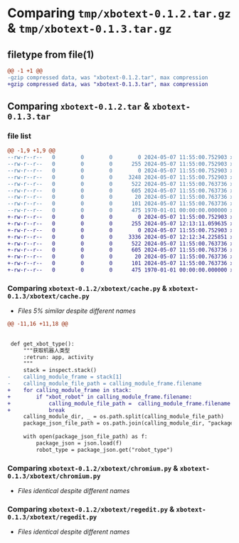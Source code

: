 # Comparing `tmp/xbotext-0.1.2.tar.gz` & `tmp/xbotext-0.1.3.tar.gz`

## filetype from file(1)

```diff
@@ -1 +1 @@
-gzip compressed data, was "xbotext-0.1.2.tar", max compression
+gzip compressed data, was "xbotext-0.1.3.tar", max compression
```

## Comparing `xbotext-0.1.2.tar` & `xbotext-0.1.3.tar`

### file list

```diff
@@ -1,9 +1,9 @@
--rw-r--r--   0        0        0        0 2024-05-07 11:55:00.752903 xbotext-0.1.2/README.md
--rw-r--r--   0        0        0      255 2024-05-07 11:55:00.752903 xbotext-0.1.2/pyproject.toml
--rw-r--r--   0        0        0        0 2024-05-07 11:55:00.752903 xbotext-0.1.2/xbotext/__init__.py
--rw-r--r--   0        0        0     3248 2024-05-07 11:55:00.752903 xbotext-0.1.2/xbotext/cache.py
--rw-r--r--   0        0        0      522 2024-05-07 11:55:00.763736 xbotext-0.1.2/xbotext/chromium.py
--rw-r--r--   0        0        0      605 2024-05-07 11:55:00.763736 xbotext-0.1.2/xbotext/regedit.py
--rw-r--r--   0        0        0       20 2024-05-07 11:55:00.763736 xbotext-0.1.2/xbotext/sofaware.py
--rw-r--r--   0        0        0      101 2024-05-07 11:55:00.763736 xbotext-0.1.2/xbotext/system.py
--rw-r--r--   0        0        0      475 1970-01-01 00:00:00.000000 xbotext-0.1.2/PKG-INFO
+-rw-r--r--   0        0        0        0 2024-05-07 11:55:00.752903 xbotext-0.1.3/README.md
+-rw-r--r--   0        0        0      255 2024-05-07 12:13:11.059635 xbotext-0.1.3/pyproject.toml
+-rw-r--r--   0        0        0        0 2024-05-07 11:55:00.752903 xbotext-0.1.3/xbotext/__init__.py
+-rw-r--r--   0        0        0     3336 2024-05-07 12:12:34.225851 xbotext-0.1.3/xbotext/cache.py
+-rw-r--r--   0        0        0      522 2024-05-07 11:55:00.763736 xbotext-0.1.3/xbotext/chromium.py
+-rw-r--r--   0        0        0      605 2024-05-07 11:55:00.763736 xbotext-0.1.3/xbotext/regedit.py
+-rw-r--r--   0        0        0       20 2024-05-07 11:55:00.763736 xbotext-0.1.3/xbotext/sofaware.py
+-rw-r--r--   0        0        0      101 2024-05-07 11:55:00.763736 xbotext-0.1.3/xbotext/system.py
+-rw-r--r--   0        0        0      475 1970-01-01 00:00:00.000000 xbotext-0.1.3/PKG-INFO
```

### Comparing `xbotext-0.1.2/xbotext/cache.py` & `xbotext-0.1.3/xbotext/cache.py`

 * *Files 5% similar despite different names*

```diff
@@ -11,16 +11,18 @@
 
 
 def get_xbot_type():
     """获取机器人类型
     :retrun: app, activity
     """
     stack = inspect.stack()
-    calling_module_frame = stack[1]
-    calling_module_file_path = calling_module_frame.filename
+    for calling_module_frame in stack:
+        if "xbot_robot" in calling_module_frame.filename:
+            calling_module_file_path =  calling_module_frame.filename
+            break
     calling_module_dir, _ = os.path.split(calling_module_file_path)
     package_json_file_path = os.path.join(calling_module_dir, "package.json")
 
     with open(package_json_file_path) as f:
         package_json = json.load(f)
         robot_type = package_json.get("robot_type")
```

### Comparing `xbotext-0.1.2/xbotext/chromium.py` & `xbotext-0.1.3/xbotext/chromium.py`

 * *Files identical despite different names*

### Comparing `xbotext-0.1.2/xbotext/regedit.py` & `xbotext-0.1.3/xbotext/regedit.py`

 * *Files identical despite different names*

